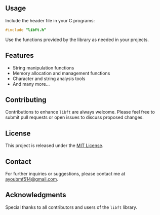 ## Usage
Include the header file in your C programs:
```c
#include "libft.h"
```
Use the functions provided by the library as needed in your projects.

## Features
- String manipulation functions
- Memory allocation and management functions
- Character and string analysis tools
- And many more...

## Contributing
Contributions to enhance `libft` are always welcome. Please feel free to submit pull requests or open issues to discuss proposed changes.

## License
This project is released under the [MIT License](LICENSE).

## Contact
For further inquiries or suggestions, please contact me at [ayoubmf514@gmail.com](mailto:ayoubmf514@gmail.com).

## Acknowledgments
Special thanks to all contributors and users of the `libft` library.
